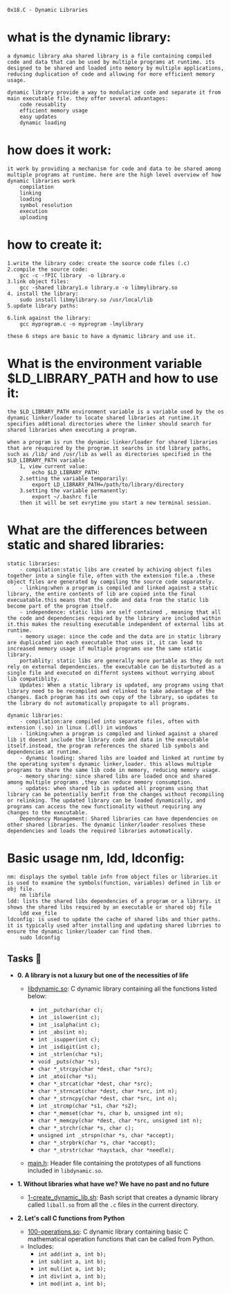     0x18.C - Dynamic Libraries

# what is the dynamic library:
    a dynamic library aka shared library is a file containing compiled code and data that can be used by multiple programs at runtime. its designed to be shared and loaded into memory by multiple applications, reducing duplication of code and allowing for more efficient memory usage.

    dynamic library provide a way to modularize code and separate it from main executable file. they offer several advantages:
        code reusablity
        efficient memory usage
        easy updates
        dynamic loading 
# how does it work:
    it work by providing a mechanism for code and data to be shared among multiple programs at runtime. here are the high level overview of how dynamic libraries work
        compilation
        linking
        loading
        symbol resolution
        execution
        uploading
# how to create it:
    1.write the library code: create the source code files (.c)
    2.compile the source code: 
        gcc -c -fPIC library  -o library.o
    3.link object files:
        gcc -shared library1.o library.o -o libmylibrary.so
    4. install the library:
        sudo install libmylibrary.so /usr/local/lib
    5.update library paths:
     
    6.link against the library: 
        gcc myprogram.c -o myprogram -lmylibrary

    these 6 steps are basic to have a dynamic library and use it.

# What is the environment variable $LD_LIBRARY_PATH and how to use it:
    the $LD_LIBRARY_PATH environment variable is a variable used by the os dynamic linker/loader to locate shared libraries at runtime.it specifies addtional directories where the linker should search for shared libraries when executing a program.

    when a program is run the dynamic linker/loader for shared libraries that are reuquired by the program.it searchs in std library paths, such as /lib/ and /usr/lib as well as directories specified in the $LD_LIBRARY_PATH variable
        1, view current value:
            echo $LD_LIBRARY_PATH: 
        2.setting the variable temporarily:
            export LD_LIBRARY_PATH=/path/to/library/directory
        3.setting the variable permanently:
            export ~/.bashrc file
        then it will be set evrytime you start a new terminal session.

# What are the differences between static and shared libraries:

    static libraries:
        - compilation:static libs are created by achiving object files together into a single file, often with the extension file.a .these object files are generated by compiling the source code separately.
        - linking:when a program is compiled and linked against a static library, the entire contents of lib are copied into the final execuatable.this means that the code and data from the static lib become part of the program itself.
        - independence: static libs are self contained , meaning that all the code and dependencies required by the library are included within it.this makes the resulting executable independent of external libs at runtime.
        - memory usage: since the code and the data are in static library are duplicated ion each executable that uses it, it can lead to increased memory usage if multiple programs use the same static library.
        portablity: static libs are generally more portable as they do not rely on external dependencies. the executable can be disturbuted as a single file and executed on differnt systems without worrying about lib compatiblity.
        Updates: When a static library is updated, any programs using that library need to be recompiled and relinked to take advantage of the changes. Each program has its own copy of the library, so updates to the library do not automatically propagate to all programs.

    dynamic libraries:
        - compilation:are compiled into separate files, often with extension (.so) in linux (.dll) in windows
        - linking:when a program is compiled and linked against a shared lib it doesnt include the library code and data in the executable itself.instead, the program references the shared lib symbols and dependencies at runtime.
        - dynamic loading: shared libs are loaded and linked at runtime by the operating system's dynamic linker,loader. this allows multiple programs to share the same lib code in memory, reducing memory usage.
        - memory sharing: since shared libs are loaded once and shared among multiple programs ,they can reduce memory consumption.
        - updates: when shared lib is updated all programs using that library can be potentially benfit from the changes without recompiling or relinking. The updated library can be loaded dynamically, and programs can access the new functionality without requiring any changes to the executable.
        Dependency Management: Shared libraries can have dependencies on other shared libraries. The dynamic linker/loader resolves these dependencies and loads the required libraries automatically.

# Basic usage nm, ldd, ldconfig:
    nm: displays the symbol table infn from object files or libraries.it is used to examine the symbols(function, variables) defined in lib or obj file.
        nm libfile
    ldd: lists the shared libs dependencies of a program or a library. it shows the shared libs required by an executable or shared obj file
        ldd exe_file
    ldconfig: is used to update the cache of shared libs and thier paths. it is typically used after installing and updating shared librries to ensure the dynamic linker/loader can find them.
        sudo ldconfig
        

## Tasks :page_with_curl:

* **0. A library is not a luxury but one of the necessities of life**
  * [libdynamic.so](./libdynamic.so): C dynamic library containing all the functions
  listed below:
    * `int _putchar(char c);`
    * `int _islower(int c);`
    * `int _isalpha(int c);`
    * `int _abs(int n);`
    * `int _isupper(int c);`
    * `int _isdigit(int c);`
    * `int _strlen(char *s);`
    * `void _puts(char *s);`
    * `char *_strcpy(char *dest, char *src);`
    * `int _atoi(char *s);`
    * `char *_strcat(char *dest, char *src);`
    * `char *_strncat(char *dest, char *src, int n);`
    * `char *_strncpy(char *dest, char *src, int n);`
    * `int _strcmp(char *s1, char *s2);`
    * `char *_memset(char *s, char b, unsigned int n);`
    * `char *_memcpy(char *dest, char *src, unsigned int n);`
    * `char *_strchr(char *s, char c);`
    * `unsigned int _strspn(char *s, char *accept);`
    * `char *_strpbrk(char *s, char *accept);`
    * `char *_strstr(char *haystack, char *needle);`

  * [main.h](./main.h): Header file containing the prototypes of all functions
  included in `libdynamic.so`.

* **1. Without libraries what have we? We have no past and no future**
  * [1-create_dynamic_lib.sh](./1-create_dynamic_lib.sh): Bash script that creates a
  dynamic library called `liball.so` from all the `.c` files in the current directory.

* **2. Let's call C functions from Python**
  * [100-operations.so](./100-operations.so): C dynamic library containing basic C
  mathematical operation functions that can be called from Python.
  * Includes:
    * `int add(int a, int b);`
    * `int sub(int a, int b);`
    * `int mul(int a, int b);`
    * `int div(int a, int b);`
    * `int mod(int a, int b);`